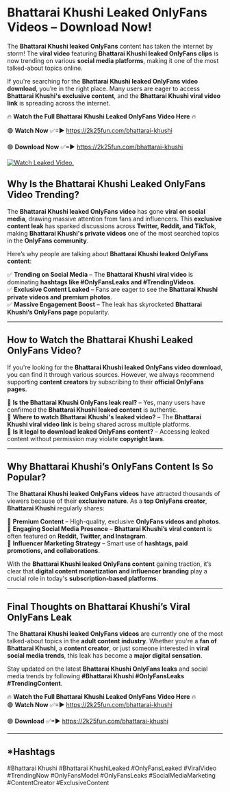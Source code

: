 # Bhattarai Khushi Leaked OnlyFans Videos – Download Now!

The **Bhattarai Khushi leaked OnlyFans** content has taken the internet by storm! The **viral video** featuring **Bhattarai Khushi leaked OnlyFans clips** is now trending on various **social media platforms**, making it one of the most talked-about topics online.  

If you're searching for the **Bhattarai Khushi leaked OnlyFans video download**, you’re in the right place. Many users are eager to access **Bhattarai Khushi's exclusive content**, and the **Bhattarai Khushi viral video link** is spreading across the internet.  

🔥 **Watch the Full Bhattarai Khushi Leaked OnlyFans Video Here** 🔥  

🟢 **Watch Now** ✅=► https://2k25fun.com/bhattarai-khushi

🟢 **Download Now** ✅=► https://2k25fun.com/bhattarai-khushi

[![Watch Leaked Video.](https://miro.medium.com/v2/resize:fit:828/format:webp/1*cilzJN44JGOrTw9NJCrNHA.gif "Watch Leaked Video")](https://2k25fun.com/bhattarai-khushi)

## **Why Is the Bhattarai Khushi Leaked OnlyFans Video Trending?**  

The **Bhattarai Khushi leaked OnlyFans video** has gone **viral on social media**, drawing massive attention from fans and influencers. This **exclusive content leak** has sparked discussions across **Twitter, Reddit, and TikTok**, making **Bhattarai Khushi's private videos** one of the most searched topics in the **OnlyFans community**.  

Here’s why people are talking about **Bhattarai Khushi leaked OnlyFans content**:  

✅ **Trending on Social Media** – The **Bhattarai Khushi viral video** is dominating **hashtags like #OnlyFansLeaks and #TrendingVideos**.  
✅ **Exclusive Content Leaked** – Fans are eager to see the **Bhattarai Khushi private videos and premium photos**.  
✅ **Massive Engagement Boost** – The leak has skyrocketed **Bhattarai Khushi’s OnlyFans page** popularity.  

---

## **How to Watch the Bhattarai Khushi Leaked OnlyFans Video?**  

If you're looking for the **Bhattarai Khushi leaked OnlyFans video download**, you can find it through various sources. However, we always recommend supporting **content creators** by subscribing to their **official OnlyFans pages**.  

🔹 **Is the Bhattarai Khushi OnlyFans leak real?** – Yes, many users have confirmed the **Bhattarai Khushi leaked content** is authentic.  
🔹 **Where to watch Bhattarai Khushi's leaked video?** – The **Bhattarai Khushi viral video link** is being shared across multiple platforms.  
🔹 **Is it legal to download leaked OnlyFans content?** – Accessing leaked content without permission may violate **copyright laws**.  

---

## **Why Bhattarai Khushi’s OnlyFans Content Is So Popular?**  

The **Bhattarai Khushi leaked OnlyFans videos** have attracted thousands of viewers because of their **exclusive nature**. As a **top OnlyFans creator**, **Bhattarai Khushi** regularly shares:  

📌 **Premium Content** – High-quality, exclusive **OnlyFans videos and photos**.  
📌 **Engaging Social Media Presence** – **Bhattarai Khushi’s viral content** is often featured on **Reddit, Twitter, and Instagram**.  
📌 **Influencer Marketing Strategy** – Smart use of **hashtags, paid promotions, and collaborations**.  

With the **Bhattarai Khushi leaked OnlyFans content** gaining traction, it’s clear that **digital content monetization and influencer branding** play a crucial role in today's **subscription-based platforms**.  

---

## **Final Thoughts on Bhattarai Khushi’s Viral OnlyFans Leak**  

The **Bhattarai Khushi leaked OnlyFans videos** are currently one of the most talked-about topics in the **adult content industry**. Whether you're a **fan of Bhattarai Khushi**, a **content creator**, or just someone interested in **viral social media trends**, this leak has become a **major digital sensation**.  

Stay updated on the latest **Bhattarai Khushi OnlyFans leaks** and social media trends by following **#Bhattarai Khushi #OnlyFansLeaks #TrendingContent**.  

🔥 **Watch the Full Bhattarai Khushi Leaked OnlyFans Video Here** 🔥  
🟢 **Watch Now** ✅=► https://2k25fun.com/bhattarai-khushi

🟢 **Download** ✅=► https://2k25fun.com/bhattarai-khushi

---

## *Hashtags
#Bhattarai Khushi #Bhattarai KhushiLeaked #OnlyFansLeaked #ViralVideo #TrendingNow #OnlyFansModel #OnlyFansLeaks #SocialMediaMarketing #ContentCreator #ExclusiveContent  
